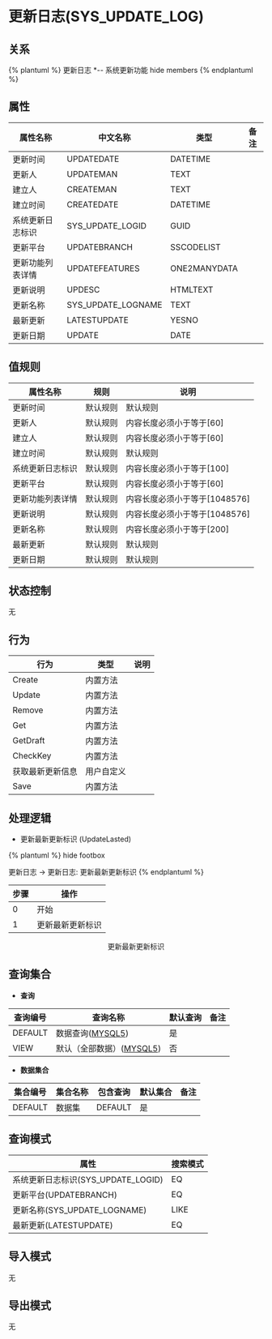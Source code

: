 # 更新日志(SYS_UPDATE_LOG)

  

## 关系
{% plantuml %}
更新日志 *-- 系统更新功能 
hide members
{% endplantuml %}

## 属性

| 属性名称        |    中文名称    | 类型     |  备注  |
| --------   |------------| -----   |  -------- | 
|更新时间|UPDATEDATE|DATETIME|&nbsp;|
|更新人|UPDATEMAN|TEXT|&nbsp;|
|建立人|CREATEMAN|TEXT|&nbsp;|
|建立时间|CREATEDATE|DATETIME|&nbsp;|
|系统更新日志标识|SYS_UPDATE_LOGID|GUID|&nbsp;|
|更新平台|UPDATEBRANCH|SSCODELIST|&nbsp;|
|更新功能列表详情|UPDATEFEATURES|ONE2MANYDATA|&nbsp;|
|更新说明|UPDESC|HTMLTEXT|&nbsp;|
|更新名称|SYS_UPDATE_LOGNAME|TEXT|&nbsp;|
|最新更新|LATESTUPDATE|YESNO|&nbsp;|
|更新日期|UPDATE|DATE|&nbsp;|

## 值规则
| 属性名称    | 规则    |  说明  |
| --------   |------------| ----- | 
|更新时间|默认规则|默认规则|
|更新人|默认规则|内容长度必须小于等于[60]|
|建立人|默认规则|内容长度必须小于等于[60]|
|建立时间|默认规则|默认规则|
|系统更新日志标识|默认规则|内容长度必须小于等于[100]|
|更新平台|默认规则|内容长度必须小于等于[60]|
|更新功能列表详情|默认规则|内容长度必须小于等于[1048576]|
|更新说明|默认规则|内容长度必须小于等于[1048576]|
|更新名称|默认规则|内容长度必须小于等于[200]|
|最新更新|默认规则|默认规则|
|更新日期|默认规则|默认规则|

## 状态控制

无


## 行为
| 行为    | 类型    |  说明  |
| --------   |------------| ----- | 
|Create|内置方法|&nbsp;|
|Update|内置方法|&nbsp;|
|Remove|内置方法|&nbsp;|
|Get|内置方法|&nbsp;|
|GetDraft|内置方法|&nbsp;|
|CheckKey|内置方法|&nbsp;|
|获取最新更新信息|用户自定义|&nbsp;|
|Save|内置方法|&nbsp;|

## 处理逻辑
* 更新最新更新标识 (UpdateLasted)
  
   

{% plantuml %}
hide footbox

更新日志 -> 更新日志: 更新最新更新标识
{% endplantuml %}

| 步骤       | 操作        |
| --------   | --------   |
|0|开始 | 
|1|更新最新更新标识 |
<center>更新最新更新标识</center>

## 查询集合

* **查询**

| 查询编号 | 查询名称       | 默认查询 |   备注|
| --------  | --------   | --------   | ----- |
|DEFAULT|数据查询([MYSQL5](../../appendix/query_MYSQL5.md#SysUpdateLog_Default))|是|&nbsp;|
|VIEW|默认（全部数据）([MYSQL5](../../appendix/query_MYSQL5.md#SysUpdateLog_View))|否|&nbsp;|

* **数据集合**

| 集合编号 | 集合名称   |  包含查询  | 默认集合 |   备注|
| --------  | --------   | -------- | --------   | ----- |
|DEFAULT|数据集|DEFAULT|是|&nbsp;|

## 查询模式
| 属性      |    搜索模式     |
| --------   |------------|
|系统更新日志标识(SYS_UPDATE_LOGID)|EQ|
|更新平台(UPDATEBRANCH)|EQ|
|更新名称(SYS_UPDATE_LOGNAME)|LIKE|
|最新更新(LATESTUPDATE)|EQ|

## 导入模式
无


## 导出模式
无
